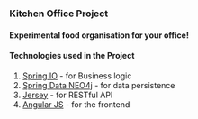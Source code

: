 ### Kitchen Office Project

#### Experimental food organisation for your office!

#### Technologies used in the Project

1. [Spring IO](http://www.spring.io/) - for Business logic
2. [Spring Data NEO4j](http://www.springsource.org/spring-data/neo4j) - for data persistence
2. [Jersey](https://jersey.java.net/) - for RESTful API
3. [Angular JS](http://angularjs.org/) - for the frontend
